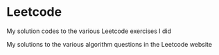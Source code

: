 # Leetcode
My solution codes to the various Leetcode exercises I did 

My solutions to the various algorithm questions in the Leetcode website
